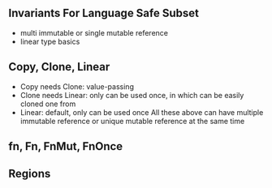 ## Invariants For Language Safe Subset
+ multi immutable or single mutable reference
+ linear type basics

## Copy, Clone, Linear
+ Copy needs Clone: value-passing
+ Clone needs Linear: only can be used once, in which can be easily cloned one from
+ Linear: default, only can be used once
All these above can have multiple immutable reference or unique mutable reference at the same time

## fn, Fn, FnMut, FnOnce

## Regions